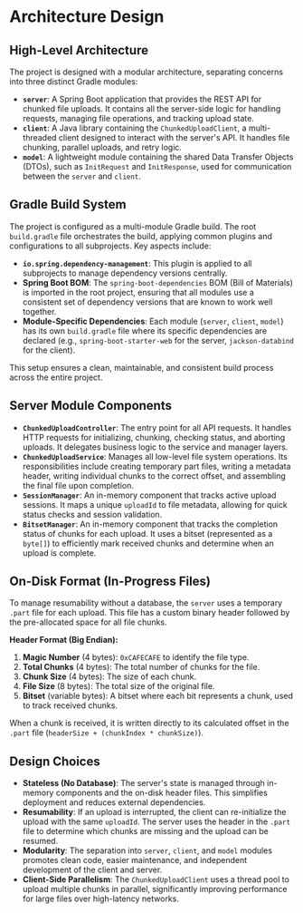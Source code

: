 # Architecture Design

## High-Level Architecture

The project is designed with a modular architecture, separating concerns into three distinct Gradle modules:

- **`server`**: A Spring Boot application that provides the REST API for chunked file uploads. It contains all the server-side logic for handling requests, managing file operations, and tracking upload state.
- **`client`**: A Java library containing the `ChunkedUploadClient`, a multi-threaded client designed to interact with the server's API. It handles file chunking, parallel uploads, and retry logic.
- **`model`**: A lightweight module containing the shared Data Transfer Objects (DTOs), such as `InitRequest` and `InitResponse`, used for communication between the `server` and `client`.

## Gradle Build System

The project is configured as a multi-module Gradle build. The root `build.gradle` file orchestrates the build, applying common plugins and configurations to all subprojects. Key aspects include:

- **`io.spring.dependency-management`**: This plugin is applied to all subprojects to manage dependency versions centrally.
- **Spring Boot BOM**: The `spring-boot-dependencies` BOM (Bill of Materials) is imported in the root project, ensuring that all modules use a consistent set of dependency versions that are known to work well together.
- **Module-Specific Dependencies**: Each module (`server`, `client`, `model`) has its own `build.gradle` file where its specific dependencies are declared (e.g., `spring-boot-starter-web` for the server, `jackson-databind` for the client).

This setup ensures a clean, maintainable, and consistent build process across the entire project.

## Server Module Components

- **`ChunkedUploadController`**: The entry point for all API requests. It handles HTTP requests for initializing, chunking, checking status, and aborting uploads. It delegates business logic to the service and manager layers.
- **`ChunkedUploadService`**: Manages all low-level file system operations. Its responsibilities include creating temporary part files, writing a metadata header, writing individual chunks to the correct offset, and assembling the final file upon completion.
- **`SessionManager`**: An in-memory component that tracks active upload sessions. It maps a unique `uploadId` to file metadata, allowing for quick status checks and session validation.
- **`BitsetManager`**: An in-memory component that tracks the completion status of chunks for each upload. It uses a bitset (represented as a `byte[]`) to efficiently mark received chunks and determine when an upload is complete.

## On-Disk Format (In-Progress Files)

To manage resumability without a database, the `server` uses a temporary `.part` file for each upload. This file has a custom binary header followed by the pre-allocated space for all file chunks.

**Header Format (Big Endian):**
1.  **Magic Number** (4 bytes): `0xCAFECAFE` to identify the file type.
2.  **Total Chunks** (4 bytes): The total number of chunks for the file.
3.  **Chunk Size** (4 bytes): The size of each chunk.
4.  **File Size** (8 bytes): The total size of the original file.
5.  **Bitset** (variable bytes): A bitset where each bit represents a chunk, used to track received chunks.

When a chunk is received, it is written directly to its calculated offset in the `.part` file (`headerSize + (chunkIndex * chunkSize)`).

## Design Choices

- **Stateless (No Database)**: The server's state is managed through in-memory components and the on-disk header files. This simplifies deployment and reduces external dependencies.
- **Resumability**: If an upload is interrupted, the client can re-initialize the upload with the same `uploadId`. The server uses the header in the `.part` file to determine which chunks are missing and the upload can be resumed.
- **Modularity**: The separation into `server`, `client`, and `model` modules promotes clean code, easier maintenance, and independent development of the client and server.
- **Client-Side Parallelism**: The `ChunkedUploadClient` uses a thread pool to upload multiple chunks in parallel, significantly improving performance for large files over high-latency networks.
